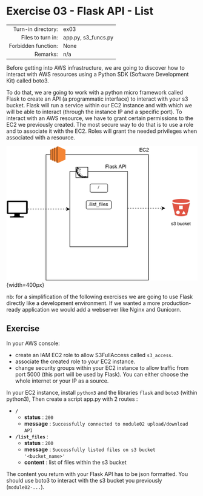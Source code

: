 # Exercise 03 - Flask API - List

|                         |                    |
| -----------------------:| ------------------ |
|   Turn-in directory:    |  ex03              |
|   Files to turn in:     |  app.py, s3_funcs.py |
|   Forbidden function:   |  None              |
|   Remarks:              |  n/a               |

Before getting into AWS infrastructure, we are going to discover how to interact with AWS resources using a Python SDK (Software Development Kit) called boto3.

To do that, we are going to work with a python micro framework called Flask to create an API (a programmatic interface) to interact with your s3 bucket. Flask will run a service within our EC2 instance and with which we will be able to interact (through the instance IP and a specific port). To interact with an AWS resource, we have to grant certain permissions to the EC2 we previously created. The most secure way to do that is to use a role and to associate it with the EC2. Roles will grant the needed privileges when associated with a resource.

![Flask API](../assets/flask_api_1.png){width=400px}

nb: for a simplification of the following exercises we are going to use Flask directly like a development environment. If we wanted a more production-ready application we would add a webserver like Nginx and Gunicorn.

## Exercise

In your AWS console:

- create an IAM EC2 role to allow S3FullAccess called `s3_access`.
- associate the created role to your EC2 instance.
- change security groups within your EC2 instance to allow traffic from port 5000 (this port will be used by Flask). You can either choose the whole internet or your IP as a source.

In your EC2 instance, install `python3` and the libraries `flask` and `boto3` (within python3), Then create a script app.py with 2 routes : 
- **`/`**
    - **status** : `200`
    - **message** : `Successfully connected to module02 upload/download API`
- **`/list_files`** :
    - **status** : `200`
    - **message** : `Successfully listed files on s3 bucket '<bucket_name>'`
    - **content** : list of files within the s3 bucket

The content you return with your Flask API has to be json formatted. You should use boto3 to interact with the s3 bucket you previously (`module02-...`).